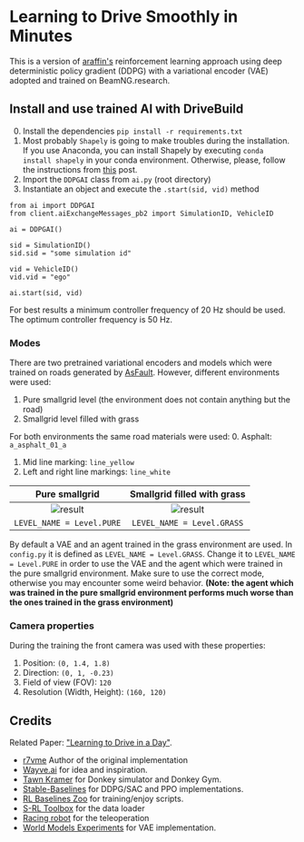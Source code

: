 # Learning to Drive Smoothly in Minutes

This is a version of [araffin's](https://github.com/araffin) reinforcement learning approach using deep deterministic policy gradient (DDPG) with a variational encoder (VAE) adopted and trained on BeamNG.research.



## Install and use trained AI with DriveBuild
0. Install the dependencies
```pip install -r requirements.txt```
1. Most probably ```Shapely``` is going to make troubles during the installation. If you use Anaconda, you can install Shapely by executing
```conda install shapely```
in your conda environment. Otherwise, please, follow the instructions from [this](https://gis.stackexchange.com/questions/62925/why-is-shapely-not-installing-correctly/62931#62931) post.
2. Import the ```DDPGAI``` class from ```ai.py``` (root directory)
3. Instantiate an object and execute the ```.start(sid, vid)``` method

```
from ai import DDPGAI
from client.aiExchangeMessages_pb2 import SimulationID, VehicleID

ai = DDPGAI()

sid = SimulationID()
sid.sid = "some simulation id"

vid = VehicleID()
vid.vid = "ego"

ai.start(sid, vid)
```

For best results a minimum controller frequency of 20 Hz should be used. The optimum controller frequency is 50 Hz. 
 
### Modes
There are two pretrained variational encoders and models which were trained on roads generated by [AsFault](https://github.com/alessiogambi/AsFault).
However, different environments were used:

1. Pure smallgrid level (the environment does not contain anything but the road)
2. Smallgrid level filled with grass

For both environments the same road materials were used:
0. Asphalt: ```a_asphalt_01_a```
1. Mid line marking: ```line_yellow```
2. Left and right line markings: ```line_white```

Pure smallgrid        | Smallgrid filled with grass
:-------------------------:|:-------------------------:
![result](content/pure_mode.gif)  | ![result](content/grass_mode.gif)
```LEVEL_NAME = Level.PURE``` | ```LEVEL_NAME = Level.GRASS``` 

By default a VAE and an agent trained in the grass environment are used.
In ```config.py``` it is defined as ```LEVEL_NAME = Level.GRASS```.
Change it to ```LEVEL_NAME = Level.PURE``` in order to use the VAE and the agent which were trained in the pure smallgrid environment. 
Make sure to use the correct mode, otherwise you may encounter some weird behavior. **(Note: the agent which was trained in the pure smallgrid environment performs much worse than the ones trained in the grass environment)**

### Camera properties
During the training the front camera was used with these properties:
1. Position: ```(0, 1.4, 1.8)``` 
2. Direction: ```(0, 1, -0.23)``` 
3. Field of view (FOV): ```120```
4. Resolution (Width, Height): ```(160, 120)```

## Credits
Related Paper: ["Learning to Drive in a Day"](https://arxiv.org/pdf/1807.00412.pdf).

- [r7vme](https://github.com/r7vme/learning-to-drive-in-a-day) Author of the original implementation
- [Wayve.ai](https://wayve.ai) for idea and inspiration.
- [Tawn Kramer](https://github.com/tawnkramer) for Donkey simulator and Donkey Gym.
- [Stable-Baselines](https://github.com/hill-a/stable-baselines) for DDPG/SAC and PPO implementations.
- [RL Baselines Zoo](https://github.com/araffin/rl-baselines-zoo) for training/enjoy scripts.
- [S-RL Toolbox](https://github.com/araffin/robotics-rl-srl) for the data loader
- [Racing robot](https://github.com/sergionr2/RacingRobot) for the teleoperation
- [World Models Experiments](https://github.com/hardmaru/WorldModelsExperiments) for VAE implementation.
